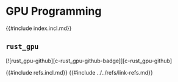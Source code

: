 # GPU Programming

{{#include index.incl.md}}

## `rust_gpu`

[![rust_gpu-github][c-rust_gpu-github-badge]][c-rust_gpu-github]

{{#include refs.incl.md}}
{{#include ../../refs/link-refs.md}}
